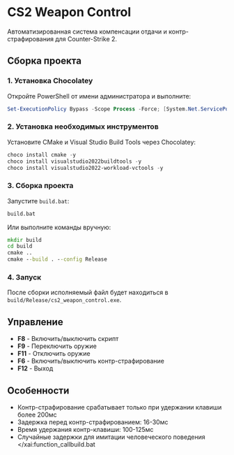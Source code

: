 # CS2 Weapon Control

Автоматизированная система компенсации отдачи и контр-страфирования для Counter-Strike 2.

## Сборка проекта

### 1. Установка Chocolatey

Откройте PowerShell от имени администратора и выполните:

```powershell
Set-ExecutionPolicy Bypass -Scope Process -Force; [System.Net.ServicePointManager]::SecurityProtocol = [System.Net.ServicePointManager]::SecurityProtocol -bor 3072; iex ((New-Object System.Net.WebClient).DownloadString('https://community.chocolatey.org/install.ps1'))
```

### 2. Установка необходимых инструментов

Установите CMake и Visual Studio Build Tools через Chocolatey:

```powershell
choco install cmake -y
choco install visualstudio2022buildtools -y
choco install visualstudio2022-workload-vctools -y
```

### 3. Сборка проекта

Запустите `build.bat`:

```cmd
build.bat
```

Или выполните команды вручную:

```cmd
mkdir build
cd build
cmake ..
cmake --build . --config Release
```

### 4. Запуск

После сборки исполняемый файл будет находиться в `build/Release/cs2_weapon_control.exe`.

## Управление

- **F8** - Включить/выключить скрипт
- **F9** - Переключить оружие
- **F11** - Отключить оружие
- **F6** - Включить/выключить контр-страфирование
- **F12** - Выход

## Особенности

- Контр-страфирование срабатывает только при удержании клавиши более 200мс
- Задержка перед контр-страфированием: 16-30мс
- Время удержания контр-клавиши: 100-125мс
- Случайные задержки для имитации человеческого поведения</contents>
</xai:function_call<parameter name="file_path">build.bat
